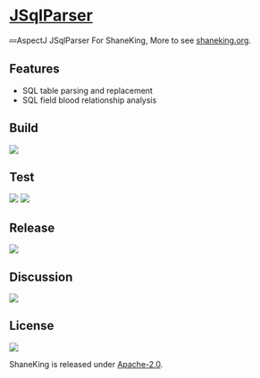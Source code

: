 # [JSqlParser][]
💤AspectJ JSqlParser For ShaneKing, More to see [shaneking.org][].

## Features
- SQL table parsing and replacement
- SQL field blood relationship analysis

## Build
[![][travis img]][travis]

## Test
[![][codecov img]][codecov]
[![][codacy img]][codacy]

## Release
[![][mavenbadge img]][mavenbadge]

## Discussion
[![][gitter img]][gitter]

## License
[![][license img]][license]

ShaneKing is released under [Apache-2.0][].


[JSqlParser]: https://github.com/ShaneKing/org.shaneking.aspectj.jsqlparser
[shaneking.org]: http://shaneking.org/

[travis]:https://travis-ci.org/ShaneKing/org.shaneking.aspectj.jsqlparser
[travis img]:https://secure.travis-ci.org/ShaneKing/org.shaneking.aspectj.jsqlparser.png

[codecov]:https://codecov.io/github/ShaneKing/org.shaneking.aspectj.jsqlparser?branch=master
[codecov img]:https://codecov.io/github/ShaneKing/org.shaneking.aspectj.jsqlparser/coverage.svg?branch=master
[codacy]:https://www.codacy.com/app/ShaneKing/org.shaneking.aspectj.jsqlparser
[codacy img]:https://api.codacy.com/project/badge/grade/f020f4e76254431f8035ed33625deb68

[mavenbadge]:http://search.maven.org/#search%7Cga%7C1%7Cg%3A%22org.shaneking.aspectj%22%20AND%20a%3A%22org.shaneking.aspectj.jsqlparser%22
[mavenbadge img]:https://maven-badges.herokuapp.com/maven-central/org.shaneking.aspectj/org.shaneking.aspectj.jsqlparser/badge.svg

[gitter]:https://gitter.im/ShaneKing/org.shaneking.aspectj.jsqlparser?utm_source=badge&utm_medium=badge&utm_campaign=pr-badge
[gitter img]:https://badges.gitter.im/Join%20Chat.svg

[Apache-2.0]: https://opensource.org/licenses/Apache-2.0
[license]:LICENSE
[license img]:https://img.shields.io/badge/License-Apache--2.0-blue.svg
